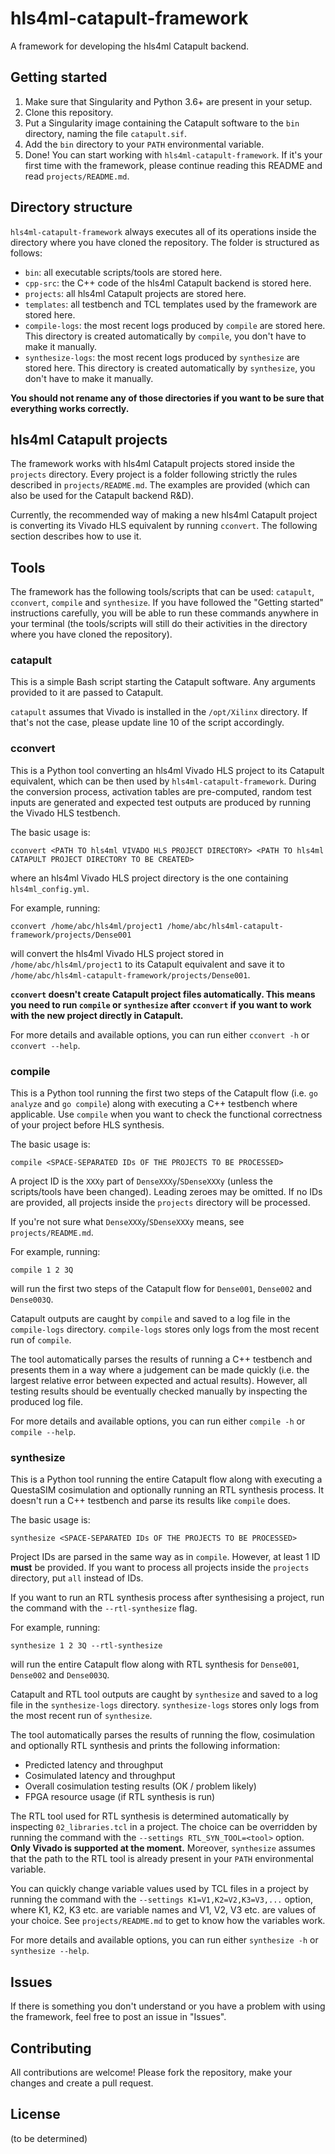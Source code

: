 # hls4ml-catapult-framework
A framework for developing the hls4ml Catapult backend.

## Getting started
1. Make sure that Singularity and Python 3.6+ are present in your setup.
2. Clone this repository.
3. Put a Singularity image containing the Catapult software to the `bin` directory, naming the file `catapult.sif`.
4. Add the `bin` directory to your `PATH` environmental variable.
5. Done! You can start working with `hls4ml-catapult-framework`. If it's your first time with the framework, please continue reading this README and read `projects/README.md`.

## Directory structure
`hls4ml-catapult-framework` always executes all of its operations inside the directory where you have cloned the repository. The folder is structured as follows:
* `bin`: all executable scripts/tools are stored here.
* `cpp-src`: the C++ code of the hls4ml Catapult backend is stored here.
* `projects`: all hls4ml Catapult projects are stored here.
* `templates`: all testbench and TCL templates used by the framework are stored here.
* `compile-logs`: the most recent logs produced by `compile` are stored here. This directory is created automatically by `compile`, you don't have to make it manually.
* `synthesize-logs`: the most recent logs produced by `synthesize` are stored here. This directory is created automatically by `synthesize`, you don't have to make it manually.

**You should not rename any of those directories if you want to be sure that everything works correctly.**

## hls4ml Catapult projects
The framework works with hls4ml Catapult projects stored inside the `projects` directory. Every project is a folder following strictly the rules described in `projects/README.md`. The examples are provided (which can also be used for the Catapult backend R&D).

Currently, the recommended way of making a new hls4ml Catapult project is converting its Vivado HLS equivalent by running `cconvert`. The following section describes how to use it.

## Tools
The framework has the following tools/scripts that can be used: `catapult`, `cconvert`, `compile` and `synthesize`. If you have followed the "Getting started" instructions carefully, you will be able to run these commands anywhere in your terminal (the tools/scripts will still do their activities in the directory where you have cloned the repository).

### catapult
This is a simple Bash script starting the Catapult software. Any arguments provided to it are passed to Catapult.

`catapult` assumes that Vivado is installed in the `/opt/Xilinx` directory. If that's not the case, please update line 10 of the script accordingly.

### cconvert
This is a Python tool converting an hls4ml Vivado HLS project to its Catapult equivalent, which can be then used by `hls4ml-catapult-framework`. During the conversion process, activation tables are pre-computed, random test inputs are generated and expected test outputs are produced by running the Vivado HLS testbench.

The basic usage is:
```
cconvert <PATH TO hls4ml VIVADO HLS PROJECT DIRECTORY> <PATH TO hls4ml CATAPULT PROJECT DIRECTORY TO BE CREATED>
```
where an hls4ml Vivado HLS project directory is the one containing `hls4ml_config.yml`.

For example, running:
```
cconvert /home/abc/hls4ml/project1 /home/abc/hls4ml-catapult-framework/projects/Dense001
```
will convert the hls4ml Vivado HLS project stored in `/home/abc/hls4ml/project1` to its Catapult equivalent and save it to `/home/abc/hls4ml-catapult-framework/projects/Dense001`.

**`cconvert` doesn't create Catapult project files automatically. This means you need to run `compile` or `synthesize` after `cconvert` if you want to work with the new project directly in Catapult.**

For more details and available options, you can run either `cconvert -h` or `cconvert --help`.

### compile
This is a Python tool running the first two steps of the Catapult flow (i.e. `go analyze` and `go compile`) along with executing a C++ testbench where applicable. Use `compile` when you want to check the functional correctness of your project before HLS synthesis.

The basic usage is:
```
compile <SPACE-SEPARATED IDs OF THE PROJECTS TO BE PROCESSED>
```
A project ID is the `XXXy` part of `DenseXXXy`/`SDenseXXXy` (unless the scripts/tools have been changed). Leading zeroes may be omitted. If no IDs are provided, all projects inside the `projects` directory will be processed.

If you're not sure what `DenseXXXy`/`SDenseXXXy` means, see `projects/README.md`.

For example, running:
```
compile 1 2 3Q
```
will run the first two steps of the Catapult flow for `Dense001`, `Dense002` and `Dense003Q`.

Catapult outputs are caught by `compile` and saved to a log file in the `compile-logs` directory. `compile-logs` stores only logs from the most recent run of `compile`.

The tool automatically parses the results of running a C++ testbench and presents them in a way where a judgement can be made quickly (i.e. the largest relative error between expected and actual results). However, all testing results should be eventually checked manually by inspecting the produced log file.

For more details and available options, you can run either `compile -h` or `compile --help`.

### synthesize
This is a Python tool running the entire Catapult flow along with executing a QuestaSIM cosimulation and optionally running an RTL synthesis process. It doesn't run a C++ testbench and parse its results like `compile` does.

The basic usage is:
```
synthesize <SPACE-SEPARATED IDs OF THE PROJECTS TO BE PROCESSED>
```
Project IDs are parsed in the same way as in `compile`. However, at least 1 ID **must** be provided. If you want to process all projects inside the `projects` directory, put `all` instead of IDs.

If you want to run an RTL synthesis process after synthesising a project, run the command with the `--rtl-synthesize` flag.

For example, running:
```
synthesize 1 2 3Q --rtl-synthesize
```
will run the entire Catapult flow along with RTL synthesis for `Dense001`, `Dense002` and `Dense003Q`.

Catapult and RTL tool outputs are caught by `synthesize` and saved to a log file in the `synthesize-logs` directory. `synthesize-logs` stores only logs from the most recent run of `synthesize`.

The tool automatically parses the results of running the flow, cosimulation and optionally RTL synthesis and prints the following information:
* Predicted latency and throughput
* Cosimulated latency and throughput
* Overall cosimulation testing results (OK / problem likely)
* FPGA resource usage (if RTL synthesis is run)

The RTL tool used for RTL synthesis is determined automatically by inspecting `02_libraries.tcl` in a project. The choice can be overridden by running the command with the `--settings RTL_SYN_TOOL=<tool>` option. **Only Vivado is supported at the moment.** Moreover, `synthesize` assumes that the path to the RTL tool is already present in your `PATH` environmental variable.

You can quickly change variable values used by TCL files in a project by running the command with the `--settings K1=V1,K2=V2,K3=V3,...` option, where K1, K2, K3 etc. are variable names and V1, V2, V3 etc. are values of your choice. See `projects/README.md` to get to know how the variables work.

For more details and available options, you can run either `synthesize -h` or `synthesize --help`.

## Issues
If there is something you don't understand or you have a problem with using the framework, feel free to post an issue in "Issues".

## Contributing
All contributions are welcome! Please fork the repository, make your changes and create a pull request.

## License
(to be determined)
